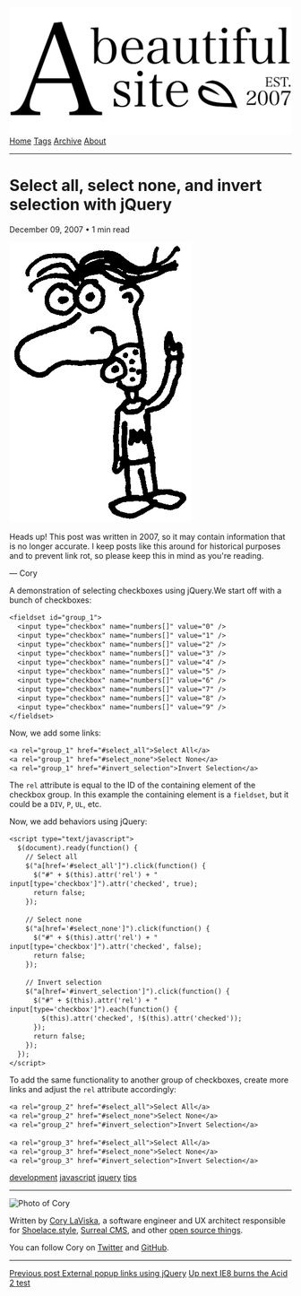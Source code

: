 <a href="../../index.html" class="header-link"><img src="../../images/logos/wordmark.svg" alt="A Beautiful Site" class="wordmark" /></a> <a href="../../index.html" class="nav-item">Home</a> <a href="../../tags/index.html" class="nav-item">Tags</a> <a href="../index.html" class="nav-item">Archive</a> <a href="../../about/index.html" class="nav-item">About</a>

------------------------------------------------------------------------

Select all, select none, and invert selection with jQuery
=========================================================

December 09, 2007 • 1 min read

![A drawing of a cartoon man pointing upwards](../../images/artwork/pointer.gif)

Heads up! This post was written in 2007, so it may contain information that is no longer accurate. I keep posts like this around for historical purposes and to prevent link rot, so please keep this in mind as you're reading.

— Cory

A demonstration of selecting checkboxes using jQuery.We start off with a bunch of checkboxes:

    <fieldset id="group_1">
      <input type="checkbox" name="numbers[]" value="0" />
      <input type="checkbox" name="numbers[]" value="1" />
      <input type="checkbox" name="numbers[]" value="2" />
      <input type="checkbox" name="numbers[]" value="3" />
      <input type="checkbox" name="numbers[]" value="4" />
      <input type="checkbox" name="numbers[]" value="5" />
      <input type="checkbox" name="numbers[]" value="6" />
      <input type="checkbox" name="numbers[]" value="7" />
      <input type="checkbox" name="numbers[]" value="8" />
      <input type="checkbox" name="numbers[]" value="9" />
    </fieldset>

Now, we add some links:

    <a rel="group_1" href="#select_all">Select All</a>
    <a rel="group_1" href="#select_none">Select None</a>
    <a rel="group_1" href="#invert_selection">Invert Selection</a>

The `rel` attribute is equal to the ID of the containing element of the checkbox group. In this example the containing element is a `fieldset`, but it could be a `DIV`, `P`, `UL`, etc.

Now, we add behaviors using jQuery:

    <script type="text/javascript">
      $(document).ready(function() {
        // Select all
        $("a[href='#select_all']").click(function() {
          $("#" + $(this).attr('rel') + " input[type='checkbox']").attr('checked', true);
          return false;
        });

        // Select none
        $("a[href='#select_none']").click(function() {
          $("#" + $(this).attr('rel') + " input[type='checkbox']").attr('checked', false);
          return false;
        });

        // Invert selection
        $("a[href='#invert_selection']").click(function() {
          $("#" + $(this).attr('rel') + " input[type='checkbox']").each(function() {
            $(this).attr('checked', !$(this).attr('checked'));
          });
          return false;
        });
      });
    </script>

To add the same functionality to another group of checkboxes, create more links and adjust the `rel` attribute accordingly:

    <a rel="group_2" href="#select_all">Select All</a>
    <a rel="group_2" href="#select_none">Select None</a>
    <a rel="group_2" href="#invert_selection">Invert Selection</a>

    <a rel="group_3" href="#select_all">Select All</a>
    <a rel="group_3" href="#select_none">Select None</a>
    <a rel="group_3" href="#invert_selection">Invert Selection</a>

<a href="../../tags/development/index.html" class="post-tag">development</a> <a href="../../tags/javascript/index.html" class="post-tag">javascript</a> <a href="../../tags/jquery/index.html" class="post-tag">jquery</a> <a href="../../tags/tips/index.html" class="post-tag">tips</a>

------------------------------------------------------------------------

<img src="http://0.gravatar.com/avatar/bf1b3b95fd5b096a3592247c29667b33?s=512" alt="Photo of Cory" class="avatar avatar-small" />

Written by [Cory LaViska](../../index-4.html), a software engineer and UX architect responsible for [Shoelace.style](https://shoelace.style/), [Surreal CMS](https://www.surrealcms.com/), and other [open source things](https://github.com/claviska).

You can follow Cory on [Twitter](https://twitter.com/bgooonz) and [GitHub](https://github.com/claviska).

------------------------------------------------------------------------

<a href="../external-popup-links-using-jquery/index.html" class="post-nav-previous"><span class="small">Previous post</span> External popup links using jQuery</a> <a href="../ie8-burns-the-acid-2-test/index.html" class="post-nav-next"><span class="small">Up next</span> IE8 burns the Acid 2 test</a>
